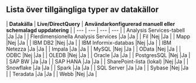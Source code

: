 ## <a name="list-of-available-data-source-types"></a>Lista över tillgängliga typer av datakällor

| **Datakälla** | **Live/DirectQuery** | **Användarkonfigurerad manuell eller schemalagd uppdatering** |
| --- | --- | --- | --- |
| Analysis Services-tabell |Ja |Ja |
| Flerdimensionella Analysis Services |Ja |Ja |
| Fil |Nej |Ja |
| Mapp |Nej |Ja |
| IBM DB2 |Nej |Ja |
| IBM Informix-databas |Nej |Ja |
| IBM Netezza |Ja |Ja |
| Impala |Ja |Ja |
| MySQL |Nej |Ja |
| OData |Nej |Ja |
| ODBC |Nej |Ja |
| OLEDB |Nej |Ja |
| Oracle |Ja |Ja |
| PostgresSQL |Nej |Ja |
| SAP BW |Ja |Ja |
| SAP HANA |Ja |Ja |
| SharePoint-lista (lokal) |Nej |Ja |
| Snowflake |Ja |Ja |
| Spark |Ja |Ja |
| SQL Server |Ja |Ja |
| Sybase |Nej |Ja |
| Teradata |Ja |Ja |
| Webb |Nej |Ja |


